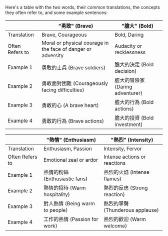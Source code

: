 Here's a table with the two words, their common translations, the concepts they often refer to, and some example sentences:

| | "勇敢" (Brave) | "膽大" (Bold) |
|-----------------|----------------------------|-----------------------------|
| Translation | Brave, Courageous | Bold, Daring |
| Often Refers to | Moral or physical courage in the face of danger or adversity | Audacity or recklessness |
| Example 1 | 勇敢的士兵 (Brave soldiers) | 膽大的決定 (Bold decision) |
| Example 2 | 勇敢面對困難 (Courageously facing difficulties) | 膽大的冒險家 (Daring adventurer) |
| Example 3 | 勇敢的心 (A brave heart) | 膽大的行為 (Bold actions) |
| Example 4 | 勇敢的行為 (Brave actions) | 膽大的投資 (Bold investment) |



| | "熱情" (Enthusiasm) | "熱烈" (Intensity) |
|-----------------|----------------------------|-----------------------------|
| Translation | Enthusiasm, Passion | Intensity, Fervor |
| Often Refers to | Emotional zeal or ardor | Intense actions or reactions |
| Example 1 | 熱情的粉絲 (Enthusiastic fans) | 熱烈的火焰 (Intense flames) |
| Example 2 | 熱情的招待 (Warm hospitality) | 熱烈的反應 (Strong reaction) |
| Example 3 | 對人熱情 (Being warm to people) | 熱烈的掌聲 (Thunderous applause) |
| Example 4 | 工作的熱情 (Passion for work) | 熱烈的歡迎 (Warm welcome) |

